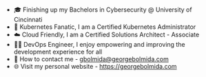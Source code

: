 - 🎓 Finishing up my Bachelors in Cybersecurity @ University of Cincinnati 
- 🛞 Kubernetes Fanatic, I am a Certified Kubernetes Administrator
- ☁️  Cloud Friendly, I am a Certified Solutions Architect - Associate
- 🧑‍💻 DevOps Engineer, I enjoy empowering and improving the development experience for all
- 📨 How to contact me - gbolmida@georgebolmida.com
- 🌐 Visit my personal website - https://georgebolmida.com
